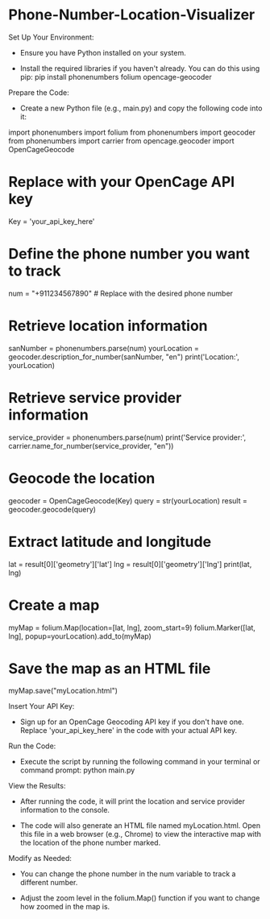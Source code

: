 # Phone-Number-Location-Visualizer
Set Up Your Environment:

- Ensure you have Python installed on your system.

- Install the required libraries if you haven't already. You can do this using pip:
pip install phonenumbers folium opencage-geocoder

Prepare the Code:

- Create a new Python file (e.g., main.py) and copy the following code into it:

import phonenumbers
import folium
from phonenumbers import geocoder
from phonenumbers import carrier
from opencage.geocoder import OpenCageGeocode

# Replace with your OpenCage API key
Key = 'your_api_key_here'

# Define the phone number you want to track
num = "+911234567890"  # Replace with the desired phone number

# Retrieve location information
sanNumber = phonenumbers.parse(num)
yourLocation = geocoder.description_for_number(sanNumber, "en")
print('Location:', yourLocation)

# Retrieve service provider information
service_provider = phonenumbers.parse(num)
print('Service provider:', carrier.name_for_number(service_provider, "en"))

# Geocode the location
geocoder = OpenCageGeocode(Key)
query = str(yourLocation)
result = geocoder.geocode(query)

# Extract latitude and longitude
lat = result[0]['geometry']['lat']
lng = result[0]['geometry']['lng']
print(lat, lng)

# Create a map
myMap = folium.Map(location=[lat, lng], zoom_start=9)
folium.Marker([lat, lng], popup=yourLocation).add_to(myMap)

# Save the map as an HTML file
myMap.save("myLocation.html")

Insert Your API Key:

- Sign up for an OpenCage Geocoding API key if you don't have one. Replace 'your_api_key_here' in the code with your actual API key.

Run the Code:

- Execute the script by running the following command in your terminal or command prompt:
python main.py

View the Results:

- After running the code, it will print the location and service provider information to the console.

- The code will also generate an HTML file named myLocation.html. Open this file in a web browser (e.g., Chrome) to view the interactive map with the location of the phone number marked.

Modify as Needed:

- You can change the phone number in the num variable to track a different number.

- Adjust the zoom level in the folium.Map() function if you want to change how zoomed in the map is.
